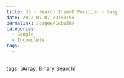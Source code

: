 ```yaml
---
title: 35 - Search Insert Position - Easy
date: 2022-07-07 23:58:58
permalink: /pages/1cbe58/
categories:
  - Google
  - Incomplete
tags:
  - 
---
```

tags: [Array, Binary Search]